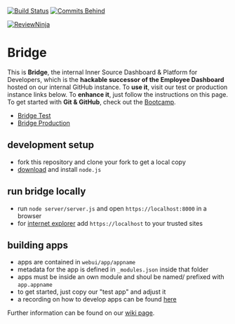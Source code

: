 [![Build Status](https://travis-ci.mo.sap.corp/bridge/bridge.svg?token=1aixT3Ky2oME39EyWSrm&branch=master)](https://travis-ci.mo.sap.corp/bridge/bridge) 
[![Commits Behind](https://bridge-master.mo.sap.corp/badge/prodstatus.svg)](https://bridge.mo.sap.corp/#/status)

[![ReviewNinja](https://github.wdf.sap.corp/bridge/bridge/raw/master/badge/wereviewninja-32.png)](https://review-ninja.mo.sap.corp/bridge/bridge)


# Bridge

This is **Bridge**, the internal Inner Source Dashboard & Platform for Developers, 
which is the **hackable successor of the Employee Dashboard** hosted on our internal GitHub instance. 
To **use it**, visit our test or production instance links below. 
To **enhance it**, just follow the instructions on this page.
To get started with **Git & GitHub**, check out the [Bootcamp](https://github-bootcamp.mo.sap.corp). 

* [Bridge Test](https://bridge-master.mo.sap.corp)
* [Bridge Production](https://bridge.mo.sap.corp)

## development setup
* fork this repository and clone your fork to get a local copy
* [download](http://nodejs.org/) and install `node.js`

## run bridge locally
* run `node server/server.js` and open `https://localhost:8000` in a browser
* for [internet explorer](http://thefunniestpictures.com/wp-content/uploads/2013/09/funny-browsers-Internet-Explorer-slow.jpg) add `https://localhost` to your trusted sites

## building apps
* apps are contained in `webui/app/appname`
* metadata for the app is defined in `_modules.json` inside that folder
* apps must be inside an own module and shoul be named/ prefixed with `app.appname`
* to get started, just copy our "test app" and adjust it
* a recording on how to develop apps can be found [here](https://sap.emea.pgiconnect.com/p3ik7dpuqve/)

Further information can be found on our [wiki page](https://github.wdf.sap.corp/bridge/bridge/wiki).
